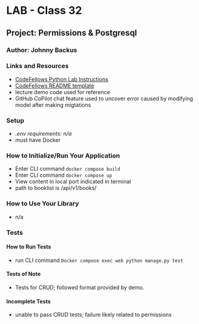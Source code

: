 
# LAB - Class 32

## Project: Permissions & Postgresql

### Author: Johnny Backus

### Links and Resources

- [CodeFellows Python Lab Instructions](https://codefellows.github.io/code-401-python-guide/reference/submission-instructions/labs/)
- [CodeFellows README template](https://codefellows.github.io/code-401-python-guide/reference/submission-instructions/labs/README-template.html)
- lecture demo code used for reference
- GitHub CoPilot chat feature used to uncover error caused by modifying model after making migtations

### Setup

- *.env requirements: n/a*
- must have Docker

### How to Initialize/Run Your Application

- Enter CLI command `docker compose build`
- Enter CLI command `docker compose up`
- View content in local port indicated in terminal
- path to booklist is /api/v1/books/

### How to Use Your Library

- n/a

### Tests

#### How to Run Tests

- run CLI command `Docker compose exec web python manage.py test`

#### Tests of Note

- Tests for CRUD; followed format provided by demo.

#### Incomplete Tests

- unable to pass CRUD tests; failure likely related to permissions

